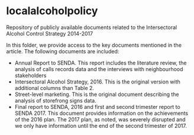 # localalcoholpolicy
Repository of publicly available documents related to the Intersectoral Alcohol Control Strategy 2014-2017

In this folder, we provide access to the key documents mentioned in the article. The following documents are included:
- Annual Report to SENDA. This report includes the literature review, the analysis of calls records data and the interviews with neighbourhood stakeholders
- Intersectoral Alcohol Strategy, 2016. This is the original version with additional columns than Table 2.
- Street-level marketing. This is the original document describing the analysis of storefrong signs data.
- Final report to SENDA, 2016 and first and second trimester report to SENDA 2017. This document provides information on the achievements of the 2016 plan.
The 2017 plan, as noted, was severely disrupted and we only have information until the end of the second trimester of 2017.
